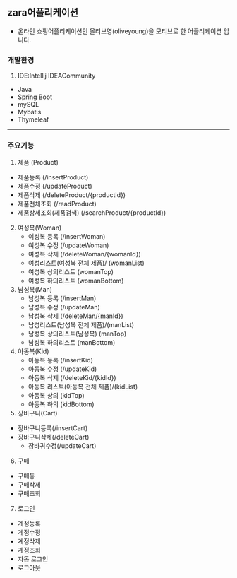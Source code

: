 ## zara어플리케이션 
- 온라인 쇼핑어플리케이션인 올리브영(oliveyoung)을 모티브로 한 어플리케이션 입니다.
### 개발환경
1. IDE:Intellij IDEACommunity
- Java
- Spring Boot
- mySQL
- Mybatis
- Thymeleaf

---------------------------------------------------------
### 주요기능

1. 제품 (Product)
- 제품등록 (/insertProduct)
- 제품수정 (/updateProduct)
- 제품삭제 (/deleteProduct/{productId})
- 제품전체조회 (/readProduct)
- 제품상세조회(제품검색) (/searchProduct/{productId})

2. 여성복(Woman)
   - 여성복 등록 (/insertWoman)
   - 여성복 수정 (/updateWoman)
   - 여성복 삭제 (/deleteWoman/{womanId})
   -  여성리스트(여성복 전체 제품)/ (womanList)
   - 여성복 상의리스트 (womanTop)
   - 여성복 하의리스트 (womanBottom)
3. 남성복(Man)
   - 남성복 등록 (/insertMan)
   - 남성복 수정 (/updateMan)
   - 남성복 삭제 (/deleteMan/{manId})
   - 남성리스트(남성복 전체 제품)/(manList)
   - 남성복 상의리스트(남성복) (manTop)
   - 남성복 하의리스트 (manBottom)
4. 아동복(Kid)
   - 아동복 등록 (/insertKid)
   - 아동복 수정 (/updateKid)
   - 아동복 삭제 (/deleteKid/{kidId})
   - 아동복 리스트(아동복 전체 제품)/(kidList)
   - 아동복 상의 (kidTop)
   - 아동복 하의 (kidBottom)
5. 장바구니(Cart)
- 장바구니등록(/insertCart)
- 장바구니삭제(/deleteCart)
  - 장바귀수정(/updateCart)
6. 구매
- 구매등
- 구매삭제 
- 구매조회

7. 로그인
- 계정등록
- 계정수정
- 계정삭제
- 계정조회
- 자동 로그인
- 로그아웃

